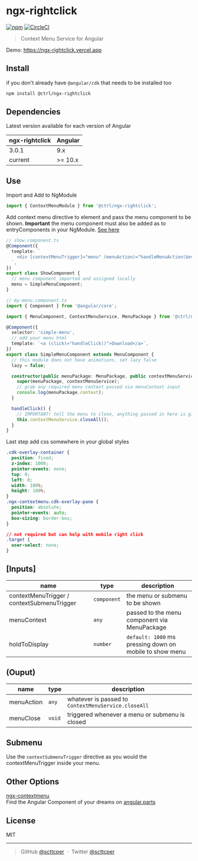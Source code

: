 # ngx-rightclick

[![npm](https://badge.fury.io/js/%40ctrl%2Fngx-rightclick.svg)](https://www.npmjs.org/package/@ctrl/ngx-rightclick)
[![CircleCI](https://circleci.com/gh/scttcper/ngx-rightclick.svg?style=svg)](https://circleci.com/gh/scttcper/ngx-rightclick)

> Context Menu Service for Angular

Demo: https://ngx-rightclick.vercel.app

## Install

if you don't already have `@angular/cdk` that needs to be installed too

```sh
npm install @ctrl/ngx-rightclick
```

## Dependencies

Latest version available for each version of Angular

| ngx-rightclick | Angular |
| -------------- | ------- |
| 3.0.1          | 9.x     |
| current        | >= 10.x |

## Use

Import and Add to NgModule

```ts
import { ContextMenuModule } from '@ctrl/ngx-rightclick';
```

Add context menu directive to element and pass the menu component to be shown. **Important** the menu component must also be added as to entryComponents in your NgModule. [See here](https://github.com/scttcper/ngx-rightclick/blob/2d9d0430e1e762e202d39dbad79da6bdaea1db23/src/app/app.module.ts#L47-L53)

```ts
// show.component.ts
@Component({
  template: `
    <div [contextMenuTrigger]="menu" (menuAction)="handleMenuAction($event)">Right Click</div>
  `,
})
export class ShowComponent {
  // menu component imported and assigned locally
  menu = SimpleMenuComponent;
}
```

```ts
// my-menu.component.ts
import { Component } from '@angular/core';

import { MenuComponent, ContextMenuService, MenuPackage } from '@ctrl/ngx-rightclick';

@Component({
  selector: 'simple-menu',
  // add your menu html
  template: `<a (click)="handleClick()">Download</a>`,
})
export class SimpleMenuComponent extends MenuComponent {
  // this module does not have animations, set lazy false
  lazy = false;

  constructor(public menuPackage: MenuPackage, public contextMenuService: ContextMenuService) {
    super(menuPackage, contextMenuService);
    // grab any required menu context passed via menuContext input
    console.log(menuPackage.context);
  }

  handleClick() {
    // IMPORTANT! tell the menu to close, anything passed in here is given to (menuAction)
    this.contextMenuService.closeAll();
  }
}
```

Last step add css somewhere in your global styles

```css
.cdk-overlay-container {
  position: fixed;
  z-index: 1000;
  pointer-events: none;
  top: 0;
  left: 0;
  width: 100%;
  height: 100%;
}
.ngx-contextmenu.cdk-overlay-pane {
  position: absolute;
  pointer-events: auto;
  box-sizing: border-box;
}

// not required but can help with mobile right click
.target {
  user-select: none;
}
```

## [Inputs]

| name                                       | type        | description                                             |
| ------------------------------------------ | ----------- | ------------------------------------------------------- |
| contextMenuTrigger / contextSubmenuTrigger | `component` | the menu or submenu to be shown                         |
| menuContext                                | `any`       | passed to the menu component via MenuPackage            |
| holdToDisplay                              | `number`    | `default: 1000` ms pressing down on mobile to show menu |

## (Ouput)

| name       | type   | description                                         |
| ---------- | ------ | --------------------------------------------------- |
| menuAction | `any`  | whatever is passed to `ContextMenuService.closeAll` |
| menuClose  | `void` | triggered whenever a menu or submenu is closed      |

## Submenu

Use the `contextSubmenuTrigger` directive as you would the contextMenuTrigger inside your menu.

## Other Options

[ngx-contextmenu](https://github.com/isaacplmann/ngx-contextmenu)  
Find the Angular Component of your dreams on [angular.parts](https://angular.parts/)

## License

MIT

---

> GitHub [@scttcper](https://github.com/scttcper) &nbsp;&middot;&nbsp;
> Twitter [@scttcper](https://twitter.com/scttcper)
